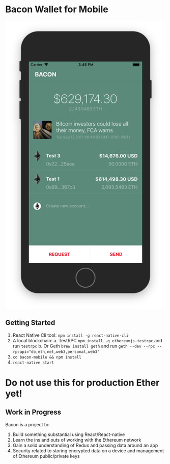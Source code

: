 # Bacon Wallet for Mobile

![Bacon Mobile App Screenshot on iOS](./screenshots/main-screen.png)

## Getting Started
1. React Native Cli tool: `npm install -g react-native-cli`
2. A local blockchain:
  a. TestRPC `npm install -g ethereumjs-testrpc` and run `testrpc`
  b. Or Geth `brew install geth` and run `geth --dev --rpc --rpcapi="db,eth,net,web3,personal,web3"`
3. `cd bacon-mobile && npm install`
5. `react-native start`

# Do not use this for production Ether yet!
## Work in Progress
Bacon is a project to:
1. Build something substantial using React/React-native
2. Learn the ins and outs of working with the Ethereum network
3. Gain a solid understanding of Redux and passing data around an app
4. Security related to storing encrypted data on a device and management of Ethereum public/private keys
